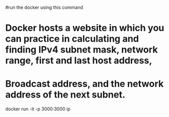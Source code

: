 #run the docker using this command
# Docker hosts a website in which you can practice in calculating and finding IPv4 subnet mask, network range, first and last host address,
# Broadcast address, and the network address of the next subnet.

docker  run -it -p 3000:3000  ip
